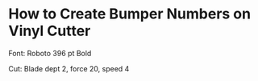 #  How to Create Bumper Numbers on Vinyl Cutter # 
Font:
Roboto
396 pt 
Bold

Cut: 
Blade dept 2, force 20, speed 4
